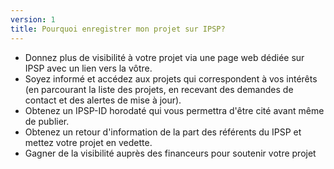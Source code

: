 ```yaml
---
version: 1
title: Pourquoi enregistrer mon projet sur IPSP?
---
```


- Donnez plus de visibilité à votre projet via une page web dédiée sur IPSP avec un lien vers la vôtre.
- Soyez informé et accédez aux projets qui correspondent à vos intérêts (en parcourant la liste des projets, en recevant des demandes de contact et des alertes de mise à jour).
- Obtenez un IPSP-ID horodaté qui vous permettra d'être cité avant même de publier.
- Obtenez un retour d'information de la part des référents du IPSP et mettez votre projet en vedette.
- Gagner de la visibilité auprès des financeurs pour soutenir votre projet
